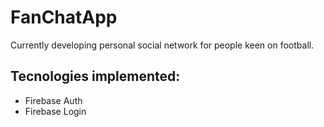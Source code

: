 # FanChatApp
Currently developing personal social network for people keen on football.

## Tecnologies implemented:
- Firebase Auth
- Firebase Login
